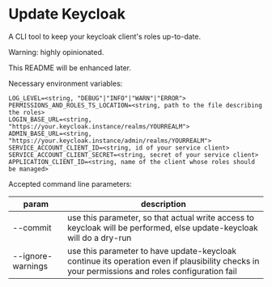 # Update Keycloak

A CLI tool to keep your keycloak client's roles up-to-date.

Warning: highly opinionated.

This README will be enhanced later.

Necessary environment variables:

```text
LOG_LEVEL=<string, "DEBUG"|"INFO"|"WARN"|"ERROR">
PERMISSIONS_AND_ROLES_TS_LOCATION=<string, path to the file describing the roles>
LOGIN_BASE_URL=<string, "https://your.keycloak.instance/realms/YOURREALM">
ADMIN_BASE_URL=<string, "https://your.keycloak.instance/admin/realms/YOURREALM">
SERVICE_ACCOUNT_CLIENT_ID=<string, id of your service client>
SERVICE_ACCOUNT_CLIENT_SECRET=<string, secret of your service client>
APPLICATION_CLIENT_ID=<string, name of the client whose roles should be managed>
```

Accepted command line parameters:

| param             | description                                                                                                                                    |
| ----------------- | ---------------------------------------------------------------------------------------------------------------------------------------------- |
| --commit          | use this parameter, so that actual write access to keycloak will be performed, else update-keycloak will do a dry-run                          |
| --ignore-warnings | use this parameter to have update-keycloak continue its operation even if plausibility checks in your permissions and roles configuration fail |
